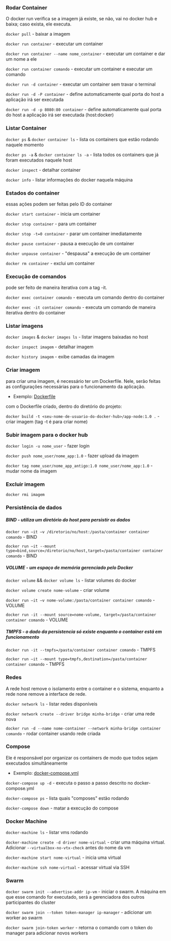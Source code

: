 ### Rodar Container

O docker run verifica se a imagem já existe, se não, vai no docker hub e baixa; caso exista, ele executa.

`docker pull` - baixar a imagem

`docker run container` - executar um container

`docker run container --name nome_container` - executar um container e dar um nome a ele

`docker run container comando` - executar um container e executar um comando

`docker run -d container` - executar um container sem travar o terminal

`docker run -d -P container` - define automaticamente qual porta do host a aplicação irá ser executada

`docker run -d -p 8080:80 container` - define automaticamente qual porta do host a aplicação irá ser executada (host:docker)

### Listar Container

`docker ps` & `docker container ls` - lista os containers que estão rodando naquele momento

`docker ps -a` & `docker container ls -a` - lista todos os containers que já foram executados naquele host

`docker inspect` - detalhar container

`docker info` - listar informações do docker naquela máquina

### Estados do container

essas ações podem ser feitas pelo ID do container

`docker start container` - inicia um container

`docker stop container` - para um container

`docker stop -t=0 container` - parar um container imediatamente

`docker pause container` - pausa a execução de um container

`docker unpause container` - "despausa" a execução de um container

`docker rm container` - exclui um container

### Execução de comandos

pode ser feito de maneira iterativa com a tag -it.

`docker exec container comando` - executa um comando dentro do container

`docker exec -it container comando` - executa um comando de maneira iterativa dentro do container

### Listar imagens

`docker images` & `docker images ls` - listar imagens baixadas no host

`docker inspect imagem` - detalhar imagem

`docker history imagem` - exibe camadas da imagem

### Criar imagem

para criar uma imagem, é necessário ter um Dockerfile. Nele, serão feitas as configurações necessárias para o funcionamento da aplicação.

- Exemplo: <a href="https://github.com/Mizack/Macetes/blob/main/Dockerfile">Dockerfile</a>

com o Dockerfile criado, dentro do diretório do projeto:

`docker build -t <seu-nome-de-usuario-do-docker-hub>/app-node:1.0 .` - criar imagem (tag -t é para criar nome)

### Subir imagem para o docker hub

`docker login -u nome_user` - fazer login

`docker push nome_user/nome_app:1.0` - fazer upload da imagem

`docker tag nome_user/nome_app_antigo:1.0 nome_user/nome_app:1.0` - mudar nome da imagem

### Excluir imagem

`docker rmi imagem`

### Persistência de dados

##### BIND - utiliza um diretório do host para persistir os dados

`docker run –it –v /diretorio/no/host:/pasta/container container comando` - BIND

`docker run –it --mount type=bind,source=/diretorio/no/host,target=/pasta/container container comando` - BIND

##### VOLUME - um espaço de memória gerenciado pelo Docker

`docker volume` && `docker volume ls` - listar volumes do docker

`docker volume create nome-volume` - criar volume

`docker run –it –v nome-volume:/pasta/container container comando` - VOLUME

`docker run -it --mount source=nome-volume, target=/pasta/container container comando` - VOLUME

##### TMPFS - o dado da persistencia só existe enquanto o container está em funcionamento

`docker run -it --tmpfs=/pasta/container container comando` - TMPFS

`docker run –it --mount type=tmpfs,destination=/pasta/container container comando` - TMPFS

### Redes

A rede host remove o isolamento entre o container e o sistema, enquanto a rede none remove a interface de rede.

`docker network ls` - listar redes disponíveis

`docker network create --driver bridge minha-bridge` - criar uma rede nova

`docker run -d --name nome-container --network minha-bridge container comando` - rodar container usando rede criada

### Compose

Ele é responsável por organizar os containers de modo que todos sejam executados simultâneamente

- Exemplo: <a href="https://github.com/Mizack/Macetes/blob/main/docker-compose.yml">docker-compose.yml</a>

`docker-compose up -d` - executa o passo a passo descrito no docker-compose.yml

`docker-compose ps` - lista quais "composes" estão rodando

`docker-compose down` - matar a execução do compose

### Docker Machine

`docker-machine ls` - listar vms rodando

`docker-machine create -d driver nome-virtual` - criar uma máquina virtual. Adicionar `--virtualbox-no-vtx-check` antes do nome da vm

`docker-machine start nome-virtual` - inicia uma virtual

`docker-machine ssh nome-virtual` - acessar virtual via SSH

### Swarm

`docker swarm init --advertise-addr ip-vm` - iniciar o swarm. A máquina em que esse comando for executado, será a gerenciadora dos outros participantes do cluster

`docker swarm join --token token-manager ip-manager` - adicionar um worker ao swarm

`docker swarm join-token worker` - retorna o comando com o token do manager para adicionar novos workers
